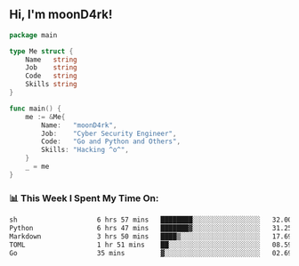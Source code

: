 <h2> Hi, I'm moonD4rk!</h2>

```go
package main

type Me struct {
	Name   string
	Job    string
	Code   string
	Skills string
}

func main() {
	me := &Me{
		Name:   "moonD4rk",
		Job:    "Cyber Security Engineer",
		Code:   "Go and Python and Others",
		Skills: "Hacking ^o^",
	}
	_ = me
}
```

<h3>📊 This Week I Spent My Time On:</h3>
<!-- <img align='right' src="https://github-readme-stats.vercel.app/api?username=moond4rk&show_icons=true&theme=radical", width="300" height="150"> -->

<!--START_SECTION:waka-->

```txt
sh                    6 hrs 57 mins   ████████░░░░░░░░░░░░░░░░░   32.00 %
Python                6 hrs 47 mins   ███████▓░░░░░░░░░░░░░░░░░   31.25 %
Markdown              3 hrs 50 mins   ████▒░░░░░░░░░░░░░░░░░░░░   17.69 %
TOML                  1 hr 51 mins    ██░░░░░░░░░░░░░░░░░░░░░░░   08.59 %
Go                    35 mins         ▓░░░░░░░░░░░░░░░░░░░░░░░░   02.69 %
```

<!--END_SECTION:waka-->

